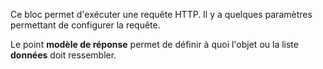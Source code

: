Ce bloc permet d'exécuter une requête HTTP. Il y a quelques paramètres permettant de configurer la requête.

Le point **modèle de réponse** permet de définir à quoi l'objet ou la liste **données** doit ressembler.